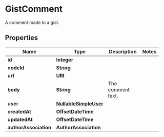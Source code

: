 

# GistComment

A comment made to a gist.

## Properties

| Name | Type | Description | Notes |
|------------ | ------------- | ------------- | -------------|
|**id** | **Integer** |  |  |
|**nodeId** | **String** |  |  |
|**url** | **URI** |  |  |
|**body** | **String** | The comment text. |  |
|**user** | [**NullableSimpleUser**](NullableSimpleUser.md) |  |  |
|**createdAt** | **OffsetDateTime** |  |  |
|**updatedAt** | **OffsetDateTime** |  |  |
|**authorAssociation** | **AuthorAssociation** |  |  |



